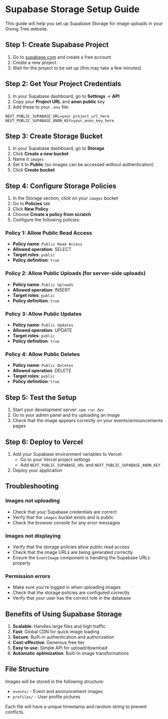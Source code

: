 # Supabase Storage Setup Guide

This guide will help you set up Supabase Storage for image uploads in your Giving Tree website.

## Step 1: Create Supabase Project

1. Go to [supabase.com](https://supabase.com) and create a free account
2. Create a new project
3. Wait for the project to be set up (this may take a few minutes)

## Step 2: Get Your Project Credentials

1. In your Supabase dashboard, go to **Settings** → **API**
2. Copy your **Project URL** and **anon public** key
3. Add these to your `.env` file:

```env
NEXT_PUBLIC_SUPABASE_URL=your_project_url_here
NEXT_PUBLIC_SUPABASE_ANON_KEY=your_anon_key_here
```

## Step 3: Create Storage Bucket

1. In your Supabase dashboard, go to **Storage**
2. Click **Create a new bucket**
3. Name it `images`
4. Set it to **Public** (so images can be accessed without authentication)
5. Click **Create bucket**

## Step 4: Configure Storage Policies

1. In the Storage section, click on your `images` bucket
2. Go to **Policies** tab
3. Click **New Policy**
4. Choose **Create a policy from scratch**
5. Configure the following policies:

### Policy 1: Allow Public Read Access
- **Policy name**: `Public Read Access`
- **Allowed operation**: SELECT
- **Target roles**: `public`
- **Policy definition**: `true`

### Policy 2: Allow Public Uploads (for server-side uploads)
- **Policy name**: `Public Uploads`
- **Allowed operation**: INSERT
- **Target roles**: `public`
- **Policy definition**: `true`

### Policy 3: Allow Public Updates
- **Policy name**: `Public Updates`
- **Allowed operation**: UPDATE
- **Target roles**: `public`
- **Policy definition**: `true`

### Policy 4: Allow Public Deletes
- **Policy name**: `Public Deletes`
- **Allowed operation**: DELETE
- **Target roles**: `public`
- **Policy definition**: `true`

## Step 5: Test the Setup

1. Start your development server: `npm run dev`
2. Go to your admin panel and try uploading an image
3. Check that the image appears correctly on your events/announcements pages

## Step 6: Deploy to Vercel

1. Add your Supabase environment variables to Vercel:
   - Go to your Vercel project settings
   - Add `NEXT_PUBLIC_SUPABASE_URL` and `NEXT_PUBLIC_SUPABASE_ANON_KEY`
2. Deploy your application

## Troubleshooting

### Images not uploading
- Check that your Supabase credentials are correct
- Verify that the `images` bucket exists and is public
- Check the browser console for any error messages

### Images not displaying
- Verify that the storage policies allow public read access
- Check that the image URLs are being generated correctly
- Ensure the `EventImage` component is handling the Supabase URLs properly

### Permission errors
- Make sure you're logged in when uploading images
- Check that the storage policies are configured correctly
- Verify that your user has the correct role in the database

## Benefits of Using Supabase Storage

1. **Scalable**: Handles large files and high traffic
2. **Fast**: Global CDN for quick image loading
3. **Secure**: Built-in authentication and authorization
4. **Cost-effective**: Generous free tier
5. **Easy to use**: Simple API for upload/download
6. **Automatic optimization**: Built-in image transformations

## File Structure

Images will be stored in the following structure:
- `events/` - Event and announcement images
- `profiles/` - User profile pictures

Each file will have a unique timestamp and random string to prevent conflicts.
